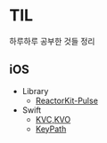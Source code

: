 # TIL
하루하루 공부한 것들 정리

## iOS
* Library
  * [ReactorKit-Pulse](./iOS/Library/ReactorKit-Pulse.md)
* Swift
    * [KVC,KVO](./iOS/Swift/KVC,KVO.md)
    * [KeyPath](iOS/Swift/KeyPath.md)